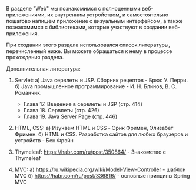 В разделе "Web" мы познакомимся с полноценными веб-приложениями, их внутренним устройством, и самостоятельно пошагово напишем приложение с визуальным интерфейсом, а также познакомимся с библиотеками, которые участвуют в создании веб-приложения.

При создании этого раздела использовался список литературы, перечисленный ниже. Вы можете обращаться к нему в процессе прохождения раздела.

Дополнительная литература:


1. Servlet:
   а) Java сервлеты и JSP. Сборник рецептов - Брюс У. Перри.
   б) Java промышленное программирование - И. Н. Блинов, В. С. Романчик.
   - Глава 17. Введение в сервлеты и JSP (стр. 414)
   - Глава 18. Сервлеты (стр. 426)
   - Глава 19. Java Server Page (стр. 446)

2. HTML, CSS:
   а) Изучаем HTML и CSS - Эрик Фримен, Элизабет Фримен.
   б) HTML и CSS. Разработка сайтов для любых браузеров и устройств - Бен Фрэйн

3. Thymeleaf:
   https://habr.com/ru/post/350864/ - Знакомство с Thymeleaf


4. MVC:
   а) https://ru.wikipedia.org/wiki/Model-View-Controller - шаблон MVC
   б) https://habr.com/ru/post/336816/ - основные принципы Spring MVC